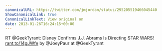 ```yaml
---
canonicalURL: https://twitter.com/jmjordan/status/295205519466045440
ShowCanonicalLink: true
CanonicalLinkText: View original on
date: 2013-01-26T16:24:15+00:00
---
```

RT @GeekTyrant: Disney Confirms J.J. Abrams Is Directing STAR WARS! [rant.to/14gJWfe](http://rant.to/14gJWfe) by @JoeyPaur at @GeekTyrant